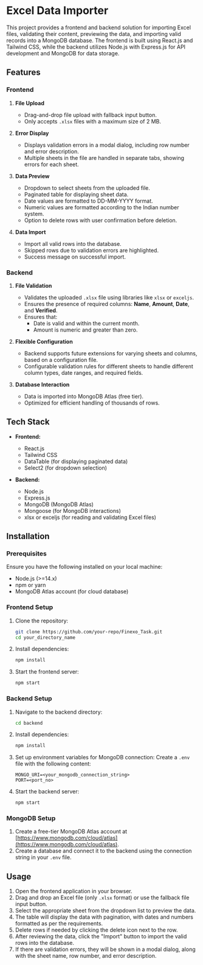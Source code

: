 # Excel Data Importer

This project provides a frontend and backend solution for importing Excel files, validating their content, previewing the data, and importing valid records into a MongoDB database. The frontend is built using React.js and Tailwind CSS, while the backend utilizes Node.js with Express.js for API development and MongoDB for data storage.

## Features

### Frontend
1. **File Upload**
   - Drag-and-drop file upload with fallback input button.
   - Only accepts `.xlsx` files with a maximum size of 2 MB.
   
2. **Error Display**
   - Displays validation errors in a modal dialog, including row number and error description.
   - Multiple sheets in the file are handled in separate tabs, showing errors for each sheet.

3. **Data Preview**
   - Dropdown to select sheets from the uploaded file.
   - Paginated table for displaying sheet data.
   - Date values are formatted to DD-MM-YYYY format.
   - Numeric values are formatted according to the Indian number system.
   - Option to delete rows with user confirmation before deletion.

4. **Data Import**
   - Import all valid rows into the database.
   - Skipped rows due to validation errors are highlighted.
   - Success message on successful import.

### Backend
1. **File Validation**
   - Validates the uploaded `.xlsx` file using libraries like `xlsx` or `exceljs`.
   - Ensures the presence of required columns: **Name**, **Amount**, **Date**, and **Verified**.
   - Ensures that:
     - Date is valid and within the current month.
     - Amount is numeric and greater than zero.
   
2. **Flexible Configuration**
   - Backend supports future extensions for varying sheets and columns, based on a configuration file.
   - Configurable validation rules for different sheets to handle different column types, date ranges, and required fields.

3. **Database Interaction**
   - Data is imported into MongoDB Atlas (free tier).
   - Optimized for efficient handling of thousands of rows.

## Tech Stack

- **Frontend:**
  - React.js
  - Tailwind CSS
  - DataTable (for displaying paginated data)
  - Select2 (for dropdown selection)
  
- **Backend:**
  - Node.js
  - Express.js
  - MongoDB (MongoDB Atlas)
  - Mongoose (for MongoDB interactions)
  - xlsx or exceljs (for reading and validating Excel files)

## Installation

### Prerequisites

Ensure you have the following installed on your local machine:
- Node.js (>=14.x)
- npm or yarn
- MongoDB Atlas account (for cloud database)

### Frontend Setup

1. Clone the repository:
   ```bash
   git clone https://github.com/your-repo/Finexo_Task.git
   cd your_directory_name
   ```

2. Install dependencies:
   ```bash
   npm install
   ```

3. Start the frontend server:
   ```bash
   npm start
   ```

### Backend Setup

1. Navigate to the backend directory:
   ```bash
   cd backend
   ```

2. Install dependencies:
   ```bash
   npm install
   ```

3. Set up environment variables for MongoDB connection:
   Create a `.env` file with the following content:
   ```plaintext
   MONGO_URI=<your_mongodb_connection_string>
   PORT=<port_no>
   ```

4. Start the backend server:
   ```bash
   npm start
   ```

### MongoDB Setup

1. Create a free-tier MongoDB Atlas account at [https://www.mongodb.com/cloud/atlas](https://www.mongodb.com/cloud/atlas).
2. Create a database and connect it to the backend using the connection string in your `.env` file.

## Usage

1. Open the frontend application in your browser.
2. Drag and drop an Excel file (only `.xlsx` format) or use the fallback file input button.
3. Select the appropriate sheet from the dropdown list to preview the data.
4. The table will display the data with pagination, with dates and numbers formatted as per the requirements.
5. Delete rows if needed by clicking the delete icon next to the row.
6. After reviewing the data, click the "Import" button to import the valid rows into the database.
7. If there are validation errors, they will be shown in a modal dialog, along with the sheet name, row number, and error description.


